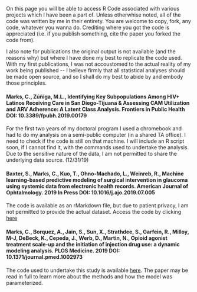 
<!--- R Code -->

On this page you will be able to access R Code associated with various projects which I have been a part of.  Unless otherwhise noted, all of the code was written by me in their entirety.  You are welcome to copy, fork, any code, whatever you wanna do.  Crediting where you got the code is appreciated (i.e. if you publish something, cite the paper you forked the code from).  

I also note for publications the original output is not available (and the reasons why) but where I have done my best to replicate the code used.  With my first publications, I was not accoustomed to the actual reality of my work being published -- I believe firmly that all statistical analyses should be made open source, and so I shall do my best to abide by and embody those principles.

#### Marks, C., Zúñiga, M.L., Identifying Key Subpopulations Among HIV+ Latinos Receiving Care in San Diego-Tijuana & Assessing CAM Utilization and ARV Adherence: A Latent Class Analysis. Frontiers in Public Health DOI: 10.3389/fpubh.2019.00179

For the first two years of my doctoral program I used a chromebook and had to do my analysis on a semi-public computer (in a shared TA office).  I need to check if the code is still on that machine.  I will include an R script soon, if I cannot find it, with the commands used to undertake the analysis.  Due to the sensitive nature of the data, I am not permitted to share the underlying data source. (12/31/19)

#### Baxter, S., Marks, C., Kuo, T., Ohno-Machado, L., Weinreb, R., Machine learning-based predictive modeling of surgical intervention in glaucoma using systemic data from electronic health records. American Journal of Ophtalmology. 2019 In Press DOI: 10.1016/j.ajo.2019.07.005

The code is available as an rMarkdown file, but due to patient privacy, I am not permitted to provide the actual dataset.  Access the code by clicking [here](https://charliemarks.com/Publications/R%20Code/Baxter_AJO.Rmd)

#### Marks, C., Borquez, A., Jain, S., Sun, X., Strathdee, S., Garfein, R., Milloy, M-J, DeBeck, K., Cepeda, J., Werb, D., Martin, N., Opioid agonist treatment scale-up and the initiation of injection drug use: a dynamic modeling analysis. PLOS Medicine. 2019 DOI: 10.1371/journal.pmed.1002973

The code used to undertake this study is available [here](https://charliemarks.com/Publications/R%20Code/Marks_PlosMed.R).  The paper may be read in full to learn more about the methods and how the model was parameterized.

